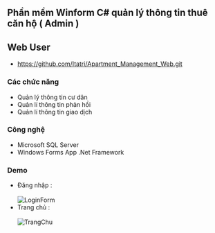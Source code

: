 ## Phần mềm Winform C# quản lý thông tin thuê căn hộ ( Admin ) 

## Web User 
- https://github.com/Itatri/Apartment_Management_Web.git

### Các chức năng

- Quản lý thông tin cư dân
- Quản lí thông tin phản hồi
- Quản lí thông tin giao dịch



### Công nghệ

- Microsoft SQL Server
- Windows Forms App .Net Framework




### Demo
- Đăng nhập : <br>  <br>
![LoginForm](https://github.com/user-attachments/assets/ce642402-b15b-49cb-8cec-8be6899ad2c7)
- Trang chủ :  <br>  <br>
![TrangChu](https://github.com/user-attachments/assets/4a710d8c-7d4a-4706-b446-55a326d50add)
>
